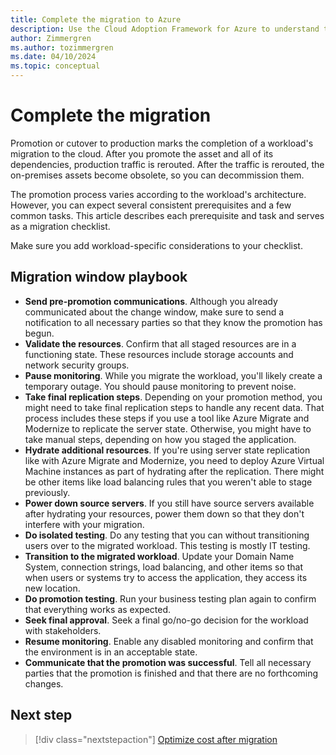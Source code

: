 ```yaml
---
title: Complete the migration to Azure
description: Use the Cloud Adoption Framework for Azure to understand the common tasks and standard prerequisites for promoting a migrated resource to production.
author: Zimmergren
ms.author: tozimmergren
ms.date: 04/10/2024
ms.topic: conceptual
---
```


# Complete the migration

Promotion or cutover to production marks the completion of a workload's migration to the cloud. After you promote the asset and all of its dependencies, production traffic is rerouted. After the traffic is rerouted, the on-premises assets become obsolete, so you can decommission them.

The promotion process varies according to the workload's architecture. However, you can expect several consistent prerequisites and a few common tasks. This article describes each prerequisite and task and serves as a migration checklist.

Make sure you add workload-specific considerations to your checklist.

## Migration window playbook

- **Send pre-promotion communications**. Although you already communicated about the change window, make sure to send a notification to all necessary parties so that they know the promotion has begun.
- **Validate the resources**. Confirm that all staged resources are in a functioning state. These resources include storage accounts and network security groups.
- **Pause monitoring**. While you migrate the workload, you'll likely create a temporary outage. You should pause monitoring to prevent noise.
- **Take final replication steps**. Depending on your promotion method, you might need to take final replication steps to handle any recent data. That process includes these steps if you use a tool like Azure Migrate and Modernize to replicate the server state. Otherwise, you might have to take manual steps, depending on how you staged the application.
- **Hydrate additional resources**. If you're using server state replication like with Azure Migrate and Modernize, you need to deploy Azure Virtual Machine instances as part of hydrating after the replication. There might be other items like load balancing rules that you weren't able to stage previously.
- **Power down source servers**. If you still have source servers available after hydrating your resources, power them down so that they don't interfere with your migration.
- **Do isolated testing**. Do any testing that you can without transitioning users over to the migrated workload. This testing is mostly IT testing.
- **Transition to the migrated workload**. Update your Domain Name System, connection strings, load balancing, and other items so that when users or systems try to access the application, they access its new location.
- **Do promotion testing**. Run your business testing plan again to confirm that everything works as expected.
- **Seek final approval**. Seek a final go/no-go decision for the workload with stakeholders.
- **Resume monitoring**. Enable any disabled monitoring and confirm that the environment is in an acceptable state.
- **Communicate that the promotion was successful**. Tell all necessary parties that the promotion is finished and that there are no forthcoming changes.

## Next step

> [!div class="nextstepaction"]
> [Optimize cost after migration](./optimize-cost-after-migration.md)
